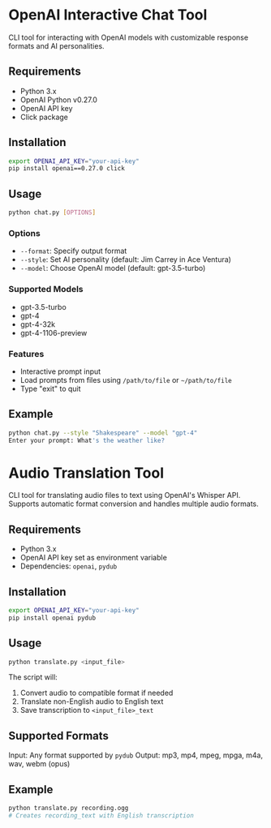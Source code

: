 # OpenAI Interactive Chat Tool

CLI tool for interacting with OpenAI models with customizable response formats and AI personalities.

## Requirements

- Python 3.x
- OpenAI Python v0.27.0
- OpenAI API key
- Click package

## Installation

```bash
export OPENAI_API_KEY="your-api-key"
pip install openai==0.27.0 click
```

## Usage

```bash
python chat.py [OPTIONS]
```

### Options
- `--format`: Specify output format
- `--style`: Set AI personality (default: Jim Carrey in Ace Ventura)
- `--model`: Choose OpenAI model (default: gpt-3.5-turbo)

### Supported Models
- gpt-3.5-turbo
- gpt-4
- gpt-4-32k
- gpt-4-1106-preview

### Features
- Interactive prompt input
- Load prompts from files using `/path/to/file` or `~/path/to/file`
- Type "exit" to quit

## Example

```bash
python chat.py --style "Shakespeare" --model "gpt-4"
Enter your prompt: What's the weather like?
```

# Audio Translation Tool

CLI tool for translating audio files to text using OpenAI's Whisper API. Supports automatic format conversion and handles multiple audio formats.

## Requirements

- Python 3.x
- OpenAI API key set as environment variable
- Dependencies: `openai`, `pydub`

## Installation

```bash
export OPENAI_API_KEY="your-api-key"
pip install openai pydub
```

## Usage

```bash
python translate.py <input_file>
```

The script will:
1. Convert audio to compatible format if needed
2. Translate non-English audio to English text
3. Save transcription to `<input_file>_text`

## Supported Formats

Input: Any format supported by `pydub`
Output: mp3, mp4, mpeg, mpga, m4a, wav, webm (opus)

## Example

```bash
python translate.py recording.ogg
# Creates recording_text with English transcription
```

